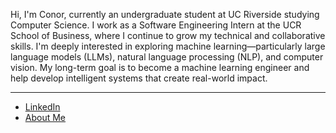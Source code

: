 Hi, I'm Conor, currently an undergraduate student at UC Riverside studying Computer Science. I work as a Software Engineering Intern at the UCR School of Business, where I continue to grow my technical and collaborative skills. I'm deeply interested in exploring machine learning—particularly large language models (LLMs), natural language processing (NLP), and computer vision. My long-term goal is to become a machine learning engineer and help develop intelligent systems that create real-world impact.

***

* [LinkedIn](https://www.linkedin.com/in/conor-fabian/)
* [About Me](https://conorfabian.netlify.app/)
